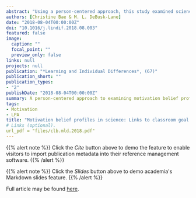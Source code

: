 ```yaml
---
abstract: "Using a person-centered approach, this study examined science motivation belief (achievement goals and self- efficacy) profiles among middle school students (N = 1443). Three profiles were identified across grades: con- fidently mastery, high all, and low confidence/low mastery. For grades 6 (n = 520) and 7 (n = 307), a fourth profile, indifferent, and for grade 8 (n = 613), two new profiles, low all and performance-driven, were identified at the end of the school year. Results from latent transition analyses showed relatively stable profile membership; 42–89% of students remained in the same profile between time points. Classroom goal structures predicted profile membership and were aligned to students' personal goal endorsements. Evidence was also found for the asso- ciation between profile and science achievement. Confidently mastery students demonstrated the highest science achievement, whereas performance was lower for all other profiles, with low confidence/low mastery students generally demonstrating the lowest science achievement."
authors: [Christine Bae & M. L. DeBusk-Lane]
date: "2018-08-04T00:00:00Z"
doi: "10.1016/j.lindif.2018.08.003"
featured: false
image:
  caption: ""
  focal_point: ""
  preview_only: false
links: null
projects: null
publication: "*Learning and Individual Differences*, (67)"
publication_short: ""
publication_types:
- "2"
publishDate: "2018-08-04T00:00:00Z"
summary: A person-centered approach to examining motivation belief profiles among MS students.
tags:
- Motivation
- LPA
title: "Motivation belief profiles in science: Links to classroom goal structures and achievement"
# Links (optional).
url_pdf = "files/clb.mld.2018.pdf"
---
```


{{% alert note %}}
Click the *Cite* button above to demo the feature to enable visitors to import publication metadata into their reference management software.
{{% /alert %}}

{{% alert note %}}
Click the *Slides* button above to demo academia's Markdown slides feature.
{{% /alert %}}

Full article may be found [here](https://github.com/debusklaneml/mldebusklane_website/blob/master/static/files/clb.mld.2018.pdf).
